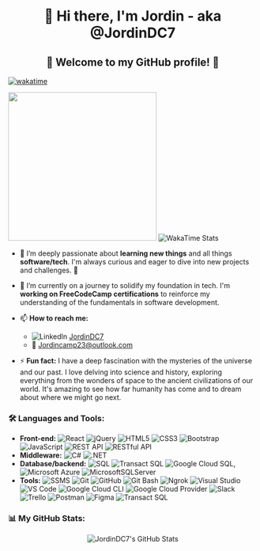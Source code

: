 <h1 align="center">👋 Hi there, I'm Jordin - aka @JordinDC7</h1>

<h2 align="center">🌟 Welcome to my GitHub profile! 🌟</h2>



[![wakatime](https://wakatime.com/badge/user/7e02b738-b57b-44c2-9de0-75585f97319e.svg)](https://wakatime.com/@7e02b738-b57b-44c2-9de0-75585f97319e) 


<img src="https://wakatime.com/share/@Jcamp97/2f959e6e-ec33-4654-841c-979bc658ad12.svg" width="300"/> ![WakaTime Stats](https://wakatime.com/share/@Jcamp97/900dde18-a518-415c-9c75-3aefee0aad69.svg)


- 👀 I’m deeply passionate about **learning new things** and all things **software/tech**. I'm always curious and eager to dive into new projects and challenges. 🚀
- 🌱 I’m currently on a journey to solidify my foundation in tech. I'm **working on FreeCodeCamp certifications** to reinforce my understanding of the fundamentals in software development.
- 📫 **How to reach me:** 
  - ![LinkedIn](https://img.shields.io/badge/LinkedIn-JordinDC7-blue?style=flat-square&logo=linkedin) [JordinDC7](https://www.linkedin.com/in/JordinDC7)
  - 📧 Jordincamp23@outlook.com

- ⚡ **Fun fact:** I have a deep fascination with the mysteries of the universe and our past. I love delving into science and history, exploring everything from the wonders of space to the ancient civilizations of our world. It's amazing to see how far humanity has come and to dream about where we might go next.

### 🛠 Languages and Tools:

- **Front-end:** ![React](https://img.shields.io/badge/-React-20232A?style=flat-square&logo=react&logoColor=61DAFB) ![jQuery](https://img.shields.io/badge/-jQuery-0769AD?style=flat-square&logo=jquery&logoColor=white) ![HTML5](https://img.shields.io/badge/-HTML5-E34F26?style=flat-square&logo=html5&logoColor=white) ![CSS3](https://img.shields.io/badge/-CSS3-1572B6?style=flat-square&logo=css3&logoColor=white) ![Bootstrap](https://img.shields.io/badge/-Bootstrap-7952B3?style=flat-square&logo=bootstrap&logoColor=white) ![JavaScript](https://img.shields.io/badge/-JavaScript-F7DF1E?style=flat-square&logo=javascript&logoColor=black) ![REST API](https://img.shields.io/badge/-REST_API-009688?style=flat-square&logo=rest&logoColor=white) ![RESTful API](https://img.shields.io/badge/-RESTful_API-009688?style=flat-square&logo=restful&logoColor=white)
- **Middleware:** ![C#](https://img.shields.io/badge/-C%23-239120?style=flat-square&logo=c-sharp&logoColor=white) ![.NET](https://img.shields.io/badge/-.NET-512BD4?style=flat-square&logo=.net&logoColor=white) 
- **Database/backend:** ![SQL](https://img.shields.io/badge/-SQL-336791?style=flat-square&logo=sqlite&logoColor=white) ![Transact SQL](https://img.shields.io/badge/-Transact_SQL-336791?style=flat-square&logo=transact-sql&logoColor=white)  ![Google Cloud SQL](https://img.shields.io/badge/-Google_Cloud_SQL-4285F4?style=flat-square&logo=googlecloud&logoColor=white), ![Microsoft Azure](https://img.shields.io/badge/-Microsoft_Azure-0078D4?style=flat-square&logo=microsoftazure&logoColor=white) ![MicrosoftSQLServer](https://img.shields.io/badge/Microsoft%20SQL%20Server-CC2927?style=flat-square&logo=microsoft%20sql%20server&logoColor=white)
- **Tools:** ![SSMS](https://img.shields.io/badge/-SSMS-CC2927?style=flat-square&logo=microsoftsqlserver&logoColor=white) ![Git](https://img.shields.io/badge/-Git-F05032?style=flat-square&logo=git&logoColor=white) ![GitHub](https://img.shields.io/badge/-GitHub-181717?style=flat-square&logo=github&logoColor=white) ![Git Bash](https://img.shields.io/badge/-Git_Bash-4EAA25?style=flat-square&logo=gnu-bash&logoColor=white) ![Ngrok](https://img.shields.io/badge/-Ngrok-1F1E37?style=flat-square&logo=ngrok&logoColor=white) ![Visual Studio](https://img.shields.io/badge/-Visual_Studio-5C2D91?style=flat-square&logo=visualstudio&logoColor=white) ![VS Code](https://img.shields.io/badge/-VS_Code-007ACC?style=flat-square&logo=visualstudiocode&logoColor=white) ![Google Cloud CLI](https://img.shields.io/badge/-Google_Cloud_CLI-4285F4?style=flat-square&logo=googlecloud&logoColor=white) ![Google Cloud Provider](https://img.shields.io/badge/-Google_Cloud_Provider-4285F4?style=flat-square&logo=googlecloud&logoColor=white) ![Slack](https://img.shields.io/badge/-Slack-4A154B?style=flat-square&logo=slack&logoColor=white) ![Trello](https://img.shields.io/badge/-Trello-0079BF?style=flat-square&logo=trello&logoColor=white) ![Postman](https://img.shields.io/badge/-Postman-FF6C37?style=flat-square&logo=postman&logoColor=white) ![Figma](https://img.shields.io/badge/-Figma-F24E1E?style=flat-square&logo=figma&logoColor=white) ![Transact SQL](https://img.shields.io/badge/-Transact_SQL-336791?style=flat-square&logo=transact-sql&logoColor=white) 

### 📊 My GitHub Stats:

<p align="center">
  <img src="https://github-readme-stats.vercel.app/api?username=JordinDC7&show_icons=true&theme=dark&count_private=true&include_all_commits=true&cache_seconds=1800" alt="JordinDC7's GitHub Stats">
</p>


<!--- This is a comment in your README.md file
JordinDC7/JordinDC7 is a ✨ special ✨ repository because its `README.md` (this file) appears on your GitHub profile.
You can click the Preview link to take a look at your changes.
--->

